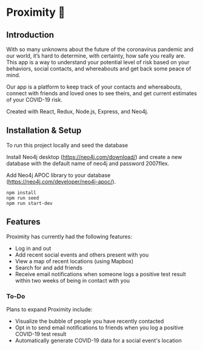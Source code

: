# Proximity 📍

## Introduction
With so many unknowns about the future of the coronavirus pandemic and our world, it’s hard to determine, with certainty, how safe you really are. This app is a way to understand your potential level of risk based on your behaviors, social contacts, and whereabouts and get back some peace of mind.

Our app is a platform to keep track of your contacts and whereabouts, connect with friends and loved ones to see theirs, and get current estimates of your COVID-19 risk.

Created with React, Redux, Node.js, Express, and Neo4j.

## Installation & Setup
To run this project locally and seed the database

Install Neo4j desktop (https://neo4j.com/download/) and create a new database with the default name of neo4j and password 2007flex.

Add Neo4j APOC library to your database (https://neo4j.com/developer/neo4j-apoc/).

```
npm install
npm run seed
npm run start-dev
```

## Features
Proximity has currently had the following features:
- Log in and out
- Add recent social events and others present with you
- View a map of recent locations (using Mapbox)
- Search for and add friends
- Receive email notifications when someone logs a positive test result within two weeks of being in contact with you

### To-Do
Plans to expand Proximity include:
- Visualize the bubble of people you have recently contacted
- Opt in to send email notifications to friends when you log a positive COVID-19 test result
- Automatically generate COVID-19 data for a social event's location
